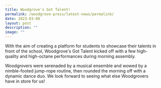 ```yaml
---
title: Woodgrove's Got Talent!
permalink: /woodgrove-press/latest-news/permalink/
date: 2023-03-08
layout: post
description: ""
image: ""
---
```

With the aim of creating a platform for students to showcase their talents in front of the school, Woodgrove's Got Talent kicked off with a few high-quality and high-octane performances during morning assembly. 

Woodgrovers were serenaded by a musical ensemble and wowed by a nimble-footed jump-rope routine, then rounded the morning off with a dynamic dance duo. We look forward to seeing what else Woodgrovers have in store for us!
